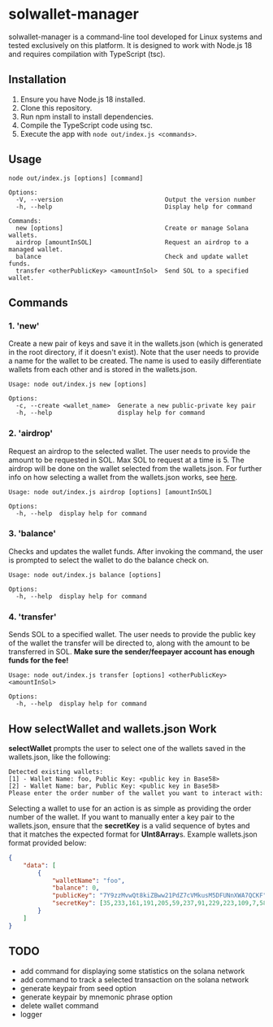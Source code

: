 # solwallet-manager
solwallet-manager is a command-line tool developed for Linux systems and tested exclusively on this platform. It is designed to work with Node.js 18 and requires compilation with TypeScript (tsc).

## Installation
1. Ensure you have Node.js 18 installed.
2. Clone this repository.
3. Run npm install to install dependencies.
4. Compile the TypeScript code using tsc.
5. Execute the app with `node out/index.js <commands>`.

## Usage
```
node out/index.js [options] [command]

Options:
  -V, --version                            Output the version number
  -h, --help                               Display help for command

Commands:
  new [options]                            Create or manage Solana wallets.
  airdrop [amountInSOL]                    Request an airdrop to a managed wallet.
  balance                                  Check and update wallet funds.
  transfer <otherPublicKey> <amountInSol>  Send SOL to a specified wallet.

```
## Commands

### 1. 'new'
Create a new pair of keys and save it in the wallets.json (which is generated in the root directory, if it doesn't exist). 
Note that the user needs to provide a name for the wallet to be created. The name is used to easily differentiate wallets from each other and is stored in the wallets.json.
```
Usage: node out/index.js new [options]

Options:
  -c, --create <wallet_name>  Generate a new public-private key pair
  -h, --help                  display help for command
```

### 2. 'airdrop'
Request an airdrop to the selected wallet. The user needs to provide the amount to be requested in SOL. Max SOL to request at a time is 5.
The airdrop will be done on the wallet selected from the wallets.json. For further info on how selecting a wallet from the wallets.json works, see [here](#how-selectWallet-and-wallets.json-work).
```
Usage: node out/index.js airdrop [options] [amountInSOL]

Options:
  -h, --help  display help for command
```

### 3. 'balance'
Checks and updates the wallet funds. After invoking the command, the user is prompted to select the wallet to do the balance check on.
```
Usage: node out/index.js balance [options]

Options:
  -h, --help  display help for command
```

### 4. 'transfer'
Sends SOL to a specified wallet. The user needs to provide the public key of the wallet the transfer will be directed to, along with the amount to be transferred in SOL. **Make sure the sender/feepayer account has enough funds for the fee!**
```
Usage: node out/index.js transfer [options] <otherPublicKey> <amountInSol>

Options:
  -h, --help  display help for command
```

## How selectWallet and wallets.json Work
**selectWallet** prompts the user to select one of the wallets saved in the wallets.json, like the following:
```
Detected existing wallets:
[1] - Wallet Name: foo, Public Key: <public key in Base58>
[2] - Wallet Name: bar, Public Key: <public key in Base58>
Please enter the order number of the wallet you want to interact with: 
```
Selecting a wallet to use for an action is as simple as providing the order number of the wallet. 
If you want to manually enter a key pair to the wallets.json, ensure that the **secretKey** is a valid sequence of bytes and that it matches the expected format for **UInt8Array**s.
Example wallets.json format provided below:
```json
{
    "data": [
        {
            "walletName": "foo",
            "balance": 0,
            "publicKey": "7Y9zzMvwQt8kiZBww21PdZ7cVMkusM5DFUNnXWA7QCKF",
            "secretKey": [35,233,161,191,205,59,237,91,229,223,109,7,58,66,17,29,67,126,131,48,195,150,225,97,56,1,162,46,162,84,212,207,97,33,77,129,124,137,96,161,243,77,78,80,134,77,83,186,244,180,127,177,232,117,240,31,37,173,3,227,190,222,90,134]
        }
    ]
}
```

## TODO

+ add command for displaying some statistics on the solana network
+ add command to track a selected transaction on the solana network
+ generate keypair from seed option
+ generate keypair by mnemonic phrase option
+ delete wallet command
+ logger